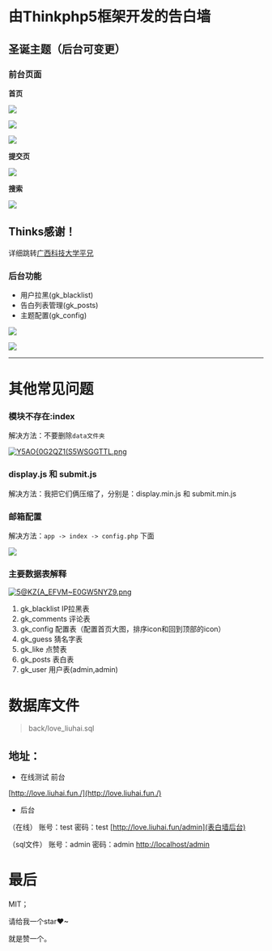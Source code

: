
# 由Thinkphp5框架开发的告白墙

## 圣诞主题（后台可变更）

### 前台页面

**首页**

![](https://upload-images.jianshu.io/upload_images/12353119-4654ce948e763ffd.png?imageMogr2/auto-orient/strip%7CimageView2/2/w/1240)

![](https://upload-images.jianshu.io/upload_images/12353119-a3f054c1cec8096d.png?imageMogr2/auto-orient/strip%7CimageView2/2/w/1240)

![](https://upload-images.jianshu.io/upload_images/12353119-04067943ba661fc0.png?imageMogr2/auto-orient/strip%7CimageView2/2/w/1240)

**提交页**

![](https://upload-images.jianshu.io/upload_images/12353119-167307e4c08dee0e.png?imageMogr2/auto-orient/strip%7CimageView2/2/w/1240)

**搜索**

![](https://upload-images.jianshu.io/upload_images/12353119-1c455dce345a5f6f.png?imageMogr2/auto-orient/strip%7CimageView2/2/w/1240)

## Thinks感谢！

详细跳转[广西科技大学平兄](http://pingxonline.com/)

### 后台功能

- 用户拉黑(gk_blacklist)
- 告白列表管理(gk_posts)
- 主题配置(gk_config)

![](https://upload-images.jianshu.io/upload_images/12353119-73e15f5d90d24e15.png?imageMogr2/auto-orient/strip%7CimageView2/2/w/1240)

![](https://upload-images.jianshu.io/upload_images/12353119-a6f8196e5ea06041.png?imageMogr2/auto-orient/strip%7CimageView2/2/w/1240)


---


# 其他常见问题

### 模块不存在:index

解决方法：不要删除`data文件夹`

[![`Y5`AO{0G2QZ1(S5WSGGTTL.png](https://i.loli.net/2019/07/24/5d3738f96154942529.png)](https://i.loli.net/2019/07/24/5d3738f96154942529.png)

### display.js 和 submit.js 

解决方法：我把它们俩压缩了，分别是：display.min.js 和 submit.min.js 

### 邮箱配置

解决方法：`app -> index -> config.php` 下面

![](https://i.loli.net/2019/07/24/5d373a26ddee161372.png)

### 主要数据表解释

[![5@KZ{A_E`F`VM~E0GW5NYZ9.png](https://i.loli.net/2019/07/24/5d373ac354b2a53976.png)](https://i.loli.net/2019/07/24/5d373ac354b2a53976.png)

1. gk_blacklist     IP拉黑表
2. gk_comments      评论表
3. gk_config        配置表（配置首页大图，排序icon和回到顶部的icon）
4. gk_guess         猜名字表
5. gk_like          点赞表
6. gk_posts         表白表
7. gk_user          用户表(admin,admin)

# 数据库文件

> back/love_liuhai.sql


## 地址：

- 在线测试 前台

[http://love.liuhai.fun./](http://love.liuhai.fun./)

- 后台

（在线）
账号：test
密码：test
[http://love.liuhai.fun/admin](表白墙后台)

（sql文件）
账号：admin
密码：admin
[http://localhost/admin](http://localhost/admin)

# 最后

MIT；

请给我一个star❤~

就是赞一个。

